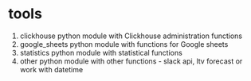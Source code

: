 # tools

1. clickhouse
python module with Clickhouse administration functions 
2. google_sheets
python module with functions for Google sheets
4. statistics
python module with statistical functions
6. other
python module with other functions - slack api, ltv forecast or work with datetime
